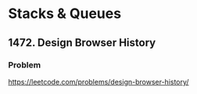 # Stacks & Queues

## 1472. Design Browser History

### Problem

https://leetcode.com/problems/design-browser-history/